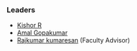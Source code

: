 ### Leaders
* [Kishor R](mailto:kishor.ravi@owasp.org)
* [Amal Gopakumar](mailto:amal.gopakumar@owasp.org)
* [Rajkumar kumaresan](mailto:rajkumar.kumerasan@owasp.org) (Faculty Advisor)


